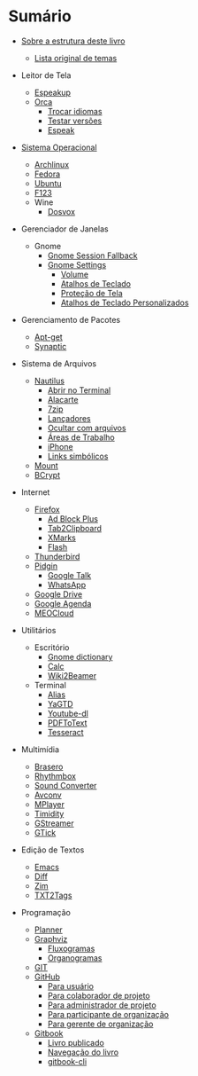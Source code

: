 # Sumário

- [Sobre a estrutura deste livro](CONTENT.md)
    - [Lista original de temas](LIST.md)

- Leitor de Tela
    - [Espeakup](09-Espeakup.md) <!-- Interagindo com o modo texto puro -->
    - [Orca](39i-Orca.md)
        - [Trocar idiomas](40-Orca.md) <!-- Alternando rapidamente entre idiomas -->
        - [Testar versões](42-Orca.md) <!-- Utilizando uma versão de desenvolvimento -->
        - [Espeak](43-Orca.md) <!-- Utilizando variantes do Espeak -->

- [Sistema Operacional]() <!-- Kernel, Linux, Windows, "distribuição GNU/Linux" -->
    - [Archlinux](03-Archlinux.md) <!-- Instalando o sistema operacional -->
    - [Fedora](11-Fedora.md) <!-- Instalando o sistema operacional -->
    - [Ubuntu](55-Ubuntu.md) <!-- Instalando o sistema operacional -->
    - [F123](10-F123.md) <!-- Instalando o sistema operacional -->
    - Wine
        - [Dosvox](57-Wine.md) <!-- Instalando o sistema Dosvox -->

- Gerenciador de Janelas
    - Gnome
        - [Gnome Session Fallback](18-Gnome-Session-Fallback.md) <!-- Uma alternativa à interface Unity -->
        - [Gnome Settings](19i-Gnome-Settings.md)
            - [Volume](19-Gnome-Settings.md) <!-- Alterando o volume do computador -->
            - [Atalhos de Teclado](20-Gnome-Settings.md) <!-- Atribuindo atalhos de teclado -->
            - [Proteção de Tela](21-Gnome-Settings.md) <!-- Desligando a proteção de tela -->
            - [Atalhos de Teclado Personalizados](22-Gnome-Settings.md) <!-- Incluindo um atalho personalizado de teclado -->

- Gerenciamento de Pacotes
    - [Apt-get](02-Apt-get.md) <!-- Instalando pacotes pela linha de comando -->
    - [Synaptic](50-Synaptic.md) <!-- Instalando pacotes pela interface gráfica -->

- Sistema de Arquivos
    - [Nautilus](31i-Nautilus.md)
        - [Abrir no Terminal](31-Nautilus.md) <!-- Agilizando o acesso a pastas no terminal -->
        - [Alacarte](32-Nautilus.md) <!-- Alterando o painel lateral com Alacarte -->
        - [7zip](33-Nautilus.md) <!-- Compactando arquivos no formato 7z -->
        - [Lançadores](34-Nautilus.md) <!-- Criando lançadores na Área de Trabalho -->
        - [Ocultar com arquivos](35-Nautilus.md) <!-- Ocultando arquivos com .hidden -->
        - [Áreas de Trabalho](36-Nautilus.md) <!-- Utilizando áreas de trabalho múltiplas -->
        - [iPhone](37-Nautilus.md) <!-- Visualizando arquivos do IPhone -->
        - [Links simbólicos](38-Nautilus.md) <!-- Trabalhando com ligações simbólicas -->
    - [Mount](29-Mount.md) <!-- Trabalhando com pontos de montagem -->
    - [BCrypt](05-BCrypt.md) <!-- Criptografando arquivos e pastas -->

- Internet
    - [Firefox](12i-Firefox.md)
        - [Ad Block Plus](12-Firefox.md) <!-- Bloqueando páginas de propaganda com o Ad Block Plus -->
        - [Tab2Clipboard](13-Firefox.md) <!-- copiando tabelas com Tab2Clipboard -->
        - [XMarks](14-Firefox.md) <!-- Guardando na nuvem os favoritos com XMarks -->
        - [Flash](15-Firefox.md) <!-- Habilitando o Flash para a reprodução de conteúdos multimídia -->
    - [Thunderbird](52-Thunderbird.md) <!-- Lendo notícias por meio de RSS -->
    - [Pidgin](45i-Pidgin.md)
        - [Google Talk](45-Pidgin.md) <!-- Comunicando-se por meio do Google Talk -->
        - [WhatsApp](46-Pidgin.md) <!-- comunicando-se por meio do WhatsApp -->
    - [Google Drive](23-Google-Drive.md) <!-- Acessando arquivos na nuvem -->
    - [Google Agenda](41-Orca.md) <!-- Navegando no Google Agenda -->
    - [MEOCloud](28-MEOCloud.md) <!-- Acessando arquivos na nuvem -->

- Utilitários
    - Escritório
        - [Gnome dictionary](17-Gnome-dictionary.md) <!-- Utilizando dicionário de inglês -->
        - [Calc](39-Orca.md) <!-- Ajustando a leitura de células no Calc -->
        - [Wiki2Beamer](56-Wiki2Beamer.md) <!-- Montando apresentações com formatação automática -->
    - Terminal
        - [Alias](01-Alias.md) <!-- Criando apelidos para comandos do Shell -->
        - [YaGTD](58-YaGTD.md) <!-- Gerenciando tarefas pessoais no terminal -->
        - [Youtube-dl](59-Youtube-dl.md) <!-- Baixando arquivos do Youtube -->
        - [PDFToText](44-PDFToText.md) <!-- Convertendo arquivos de PDF para TXT -->
        - [Tesseract](51-Tesseract.md) <!-- Processando arquivos de imagem com OCR -->

- Multimídia
    - [Brasero](06-Brasero.md) <!-- Gravando CDs e DVDs -->
    - [Rhythmbox](48-Rhythmbox.md) <!-- Reproduzindo arquivos de multimídia -->
    - [Sound Converter](49-Sound-Converter.md) <!-- Convertendo arquivos de multimídia -->
    - [Avconv](04-Avconv.md) <!-- Convertendo arquivos de multimídia -->
    - [MPlayer](30-MPlayer.md) <!-- Reproduzindo arquivos de multimídia -->
    - [Timidity](53-Timidity.md) <!-- Reproduzindo arquivos no formato mid -->
    - [GStreamer](26-GStreamer.md) <!-- Gravando áudio da placa de som -->
    - [GTick](27-GTick.md) <!-- Um metrônomo para acompanhar a sua música -->

- Edição de Textos
    - [Emacs](08-Emacs.md) <!-- Desvendando os mistérios deste ambiente -->
    - [Diff](07-Diff.md) <!-- Comparando o conteúdo de arquivos e pastas -->
    - [Zim](60-Zim.md) <!-- Organizando informações hierárquicas -->
    - [TXT2Tags](54-TXT2Tags.md) <!-- Criando documentos com formatação automática -->

- Programação
    - [Planner](47-Planner.md) <!-- Gerenciando o cronograma de um projeto -->
    - [Graphviz](24i-Graphviz.md)
        - [Fluxogramas](24-Graphviz.md) <!-- Desenhando um fluxograma de modo acessível -->
        - [Organogramas](25-Graphviz.md) <!-- Desenhando um organograma de modo acessível -->
    - [GIT](16-GIT.md) <!-- Versionando informações de um projeto -->
    - [GitHub](61i-GitHub.md) <!-- Projetos compartilhados -->
        - [Para usuário](61-GitHub.md)
        - [Para colaborador de projeto](62-GitHub.md)
        - [Para administrador de projeto](63-GitHub.md)
        - [Para participante de organização](64-GitHub.md)
        - [Para gerente de organização](65-GitHub.md)
    - [Gitbook](66i-Gitbook.md)
        - [Livro publicado](66-Gitbook.md)
        - [Navegação do livro](67-Gitbook.md)
        - [gitbook-cli](68-Gitbook.md)

